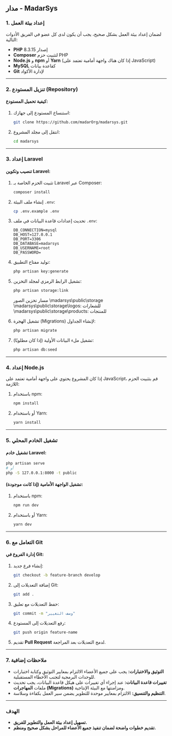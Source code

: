 ## مدار - MadarSys

### 1. إعداد بيئة العمل
لضمان إعداد بيئة العمل بشكل صحيح، يجب أن يكون لدى كل عضو في الفريق الأدوات التالية:

- **PHP** إصدار 8.3.15
- **Composer** لتثبيت حزم PHP
- **Node.js** و **npm** أو **Yarn** (إذا كان هناك واجهة أمامية تعتمد على JavaScript)
- **MySQL** كقاعدة بيانات
- **Git** لإدارة الأكواد

---

### 2. تنزيل المستودع (Repository)
#### **كيفية تحميل المستودع:**
1. استنساخ المستودع إلى جهازك:
   ```bash
   git clone https://github.com/madarOrg/madarsys.git
   ```
2. انتقل إلى مجلد المشروع:
   ```bash
   cd madarsys
   ```

---

### 3. إعداد Laravel
#### **تنصيب وتكوين Laravel:**
1. تثبيت الحزم الخاصة بـ Laravel عبر Composer:
   ```bash
   composer install
   ```
2. إنشاء ملف البيئة `.env`:
   ```bash
   cp .env.example .env
   ```
3. تحديث إعدادات قاعدة البيانات في ملف `.env`:
   ```env
   DB_CONNECTION=mysql
   DB_HOST=127.0.0.1
   DB_PORT=3306
   DB_DATABASE=madarsys
   DB_USERNAME=root
   DB_PASSWORD=
   ```
4. توليد مفتاح التطبيق:
   ```bash
   php artisan key:generate
   ```
5. تشغيل الرابط الرمزي لمجلد التخزين:
   ```bash
   php artisan storage:link
   ```
   مسار تخزين الصور \madarsys\public\storage
   \madarsys\public\storage\logos: للشعارات
    \madarsys\public\storage\products: للمنتجات

6. تشغيل الهجرة (Migrations) لإنشاء الجداول:
   ```bash
   php artisan migrate
   ```
7. تشغيل ملء البيانات الأولية (إذا كان مطلوبًا):
   ```bash
   php artisan db:seed
   ```

---

### 4. إعداد Node.js
إذا كان المشروع يحتوي على واجهة أمامية تعتمد على JavaScript، قم بتثبيت الحزم اللازمة:

1. باستخدام npm:
   ```bash
   npm install
   ```
2. أو باستخدام Yarn:
   ```bash
   yarn install
   ```

---

### 5. تشغيل الخادم المحلي
#### **تشغيل خادم Laravel:**
```bash
php artisan serve
# أو
php -S 127.0.0.1:8000 -t public
```

#### **تشغيل الواجهة الأمامية (إذا كانت موجودة):**
1. باستخدام npm:
   ```bash
   npm run dev
   ```
2. أو باستخدام Yarn:
   ```bash
   yarn dev
   ```

---

### 6. التعامل مع Git
#### **إدارة الفروع في Git:**
1. إنشاء فرع جديد:
   ```bash
   git checkout -b feature-branch develop
   ```
2. إضافة التعديلات إلى Git:
   ```bash
   git add .
   ```
3. حفظ التعديلات مع تعليق:
   ```bash
   git commit -m "وصف التغيير"
   ```
4. رفع التعديلات إلى المستودع:
   ```bash
   git push origin feature-name
   ```
5. تقديم **Pull Request** لدمج التعديلات بعد المراجعة.

---

### 7. ملاحظات إضافية
- **التوثيق والاختبارات:** يجب على جميع الأعضاء الالتزام بمعايير التوثيق وكتابة اختبارات للوحدات البرمجية لتجنب الأخطاء المستقبلية.
- **تغييرات قاعدة البيانات:** عند إجراء أي تغييرات على هيكل قاعدة البيانات، يجب تحديث ملفات **المهاجرات (Migrations)** ومزامنتها مع البيئة الإنتاجية.
- **التنظيم والتنسيق:** الالتزام بمعايير موحدة للتطوير يضمن سير العمل بكفاءة وسلاسة.

---
### الهدف
- **تسهيل إعداد بيئة العمل والتطوير للفريق.**
- **تقديم خطوات واضحة لضمان تنفيذ جميع الأعضاء للمراحل بشكل صحيح ومنظم.**

